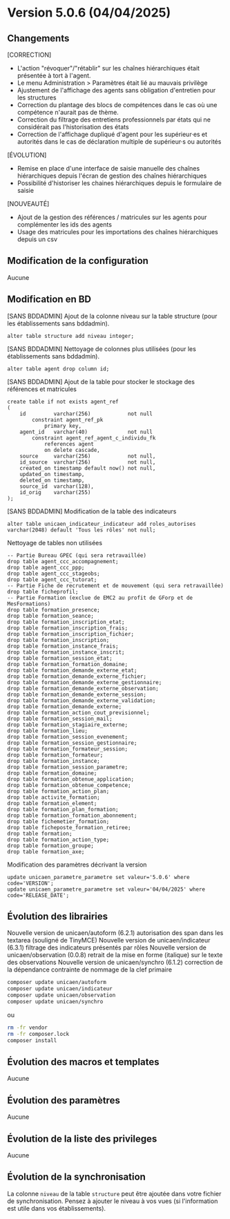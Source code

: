 # Version 5.0.6 (04/04/2025) 

## Changements 

[CORRECTION]
* L'action "révoquer"/"rétablir" sur les chaînes hiérarchiques était présentée à tort à l'agent.
* Le menu Administration > Paramètres était lié au mauvais privilège 
* Ajustement de l'affichage des agents sans obligation d'entretien pour les structures
* Correction du plantage des blocs de compétences dans le cas où une compétence n'aurait pas de thème.  
* Correction du filtrage des entretiens professionnels par états qui ne considérait pas l'historisation des états  
* Correction de l'affichage dupliqué d'agent pour les supérieur·es et autorités dans le cas de déclaration multiple de supérieur·s ou autorités  

[ÉVOLUTION]
* Remise en place d'une interface de saisie manuelle des chaînes hiérarchiques depuis l'écran de gestion des chaînes hiérarchiques
* Possibilité d'historiser les chaines hiérarchiques depuis le formulaire de saisie

[NOUVEAUTÉ]
* Ajout de la gestion des références / matricules sur les agents pour complémenter les ids des agents
* Usage des matricules pour les importations des chaînes hiérarchiques depuis un csv 

## Modification de la configuration

Aucune

## Modification en BD

[SANS BDDADMIN] Ajout de la colonne niveau sur la table structure (pour les établissements sans bddadmin).
```postgresql
alter table structure add niveau integer;
```
[SANS BDDADMIN] Nettoyage de colonnes plus utilisées (pour les établissements sans bddadmin).
```postgresql
alter table agent drop column id;
```
[SANS BDDADMIN] Ajout de la table pour stocker le stockage des références et matricules
```postgresql
create table if not exists agent_ref
(
    id         varchar(256)            not null
        constraint agent_ref_pk
            primary key,
    agent_id   varchar(40)             not null
        constraint agent_ref_agent_c_individu_fk
            references agent
            on delete cascade,
    source     varchar(256)            not null,
    id_source  varchar(256)            not null,
    created_on timestamp default now() not null,
    updated_on timestamp,
    deleted_on timestamp,
    source_id  varchar(128),
    id_orig    varchar(255)
);
```
[SANS BDDADMIN] Modification de la table des indicateurs
```postgresql
alter table unicaen_indicateur_indicateur add roles_autorises varchar(2048) default 'Tous les rôles' not null;
```
Nettoyage de tables non utilisées 
```postgresql
-- Partie Bureau GPEC (qui sera retravaillée)
drop table agent_ccc_accompagnement;
drop table agent_ccc_ppp;
drop table agent_ccc_stageobs;
drop table agent_ccc_tutorat;
-- Partie Fiche de recrutement et de mouvement (qui sera retravaillée)
drop table ficheprofil;
-- Partie Formation (exclue de EMC2 au profit de GForp et de MesFormations)
drop table formation_presence;
drop table formation_seance;
drop table formation_inscription_etat;
drop table formation_inscription_frais;
drop table formation_inscription_fichier;
drop table formation_inscription;
drop table formation_instance_frais;
drop table formation_instance_inscrit;
drop table formation_session_etat;
drop table formation_formation_domaine;
drop table formation_demande_externe_etat;
drop table formation_demande_externe_fichier;
drop table formation_demande_externe_gestionnaire;
drop table formation_demande_externe_observation;
drop table formation_demande_externe_session;
drop table formation_demande_externe_validation;
drop table formation_demande_externe;
drop table formation_action_cout_previsionnel;
drop table formation_session_mail;
drop table formation_stagiaire_externe;
drop table formation_lieu;
drop table formation_session_evenement;
drop table formation_session_gestionnaire;
drop table formation_formateur_session;
drop table formation_formateur;
drop table formation_instance;
drop table formation_session_parametre;
drop table formation_domaine;
drop table formation_obtenue_application;
drop table formation_obtenue_competence;
drop table formation_action_plan;
drop table activite_formation;
drop table formation_element;
drop table formation_plan_formation;
drop table formation_formation_abonnement;
drop table fichemetier_formation;
drop table ficheposte_formation_retiree;
drop table formation;
drop table formation_action_type;
drop table formation_groupe;
drop table formation_axe;
```

Modification des paramètres décrivant la version
```postgresql
update unicaen_parametre_parametre set valeur='5.0.6' where code='VERSION';
update unicaen_parametre_parametre set valeur='04/04/2025' where code='RELEASE_DATE';
```

## Évolution des librairies

Nouvelle version de unicaen/autoform (6.2.1) autorisation des span dans les textarea (souligné de TinyMCE)
Nouvelle version de unicaen/indicateur (6.3.1) filtrage des indicateurs présentés par rôles
Nouvelle version de unicaen/observation (0.0.8) retrait de la mise en forme (italique) sur le texte des observations
Nouvelle version de unicaen/synchro (6.1.2) correction de la dépendance contrainte de nommage de la clef primaire

```bash
composer update unicaen/autoform
composer update unicaen/indicateur
composer update unicaen/observation
composer update unicaen/synchro
```

ou

```bash
rm -fr vendor
rm -fr composer.lock
composer install
```

## Évolution des macros et templates

Aucune

## Évolution des paramètres

Aucune

## Évolution de la liste des privileges

Aucune

## Évolution de la synchronisation

La colonne `niveau` de la table `structure` peut être ajoutée dans votre fichier de synchronisation.
Pensez à ajouter le niveau à vos vues (si l'information est utile dans vos établissements).